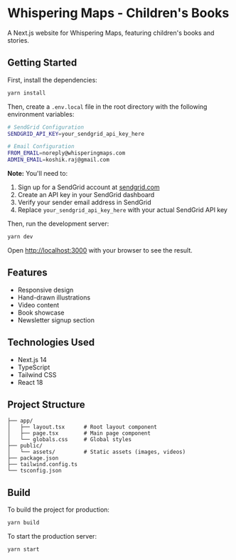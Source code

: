 # Whispering Maps - Children's Books

A Next.js website for Whispering Maps, featuring children's books and stories.

## Getting Started

First, install the dependencies:

```bash
yarn install
```

Then, create a `.env.local` file in the root directory with the following environment variables:

```bash
# SendGrid Configuration
SENDGRID_API_KEY=your_sendgrid_api_key_here

# Email Configuration
FROM_EMAIL=noreply@whisperingmaps.com
ADMIN_EMAIL=koshik.raj@gmail.com
```

**Note:** You'll need to:
1. Sign up for a SendGrid account at [sendgrid.com](https://sendgrid.com)
2. Create an API key in your SendGrid dashboard
3. Verify your sender email address in SendGrid
4. Replace `your_sendgrid_api_key_here` with your actual SendGrid API key

Then, run the development server:

```bash
yarn dev
```

Open [http://localhost:3000](http://localhost:3000) with your browser to see the result.

## Features

- Responsive design
- Hand-drawn illustrations
- Video content
- Book showcase
- Newsletter signup section

## Technologies Used

- Next.js 14
- TypeScript
- Tailwind CSS
- React 18

## Project Structure

```
├── app/
│   ├── layout.tsx      # Root layout component
│   ├── page.tsx        # Main page component
│   └── globals.css     # Global styles
├── public/
│   └── assets/         # Static assets (images, videos)
├── package.json
├── tailwind.config.ts
└── tsconfig.json
```

## Build

To build the project for production:

```bash
yarn build
```

To start the production server:

```bash
yarn start
``` 